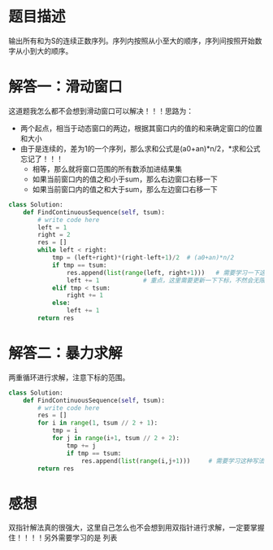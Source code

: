 # 题目描述

输出所有和为S的连续正数序列。序列内按照从小至大的顺序，序列间按照开始数字从小到大的顺序。

# 解答一：滑动窗口

这道题我怎么都不会想到滑动窗口可以解决！！！思路为：
* 两个起点，相当于动态窗口的两边，根据其窗口内的值的和来确定窗口的位置和大小
* 由于是连续的，差为1的一个序列，那么求和公式是(a0+an)*n/2，*求和公式忘记了！！！
  * 相等，那么就将窗口范围的所有数添加进结果集
  * 如果当前窗口内的值之和小于sum，那么右边窗口右移一下
  * 如果当前窗口内的值之和大于sum，那么左边窗口右移一下


```python
class Solution:
    def FindContinuousSequence(self, tsum):
        # write code here
        left = 1
        right = 2
        res = []
        while left < right:
            tmp = (left+right)*(right-left+1)/2  # (a0+an)*n/2
            if tmp == tsum:
                res.append(list(range(left, right+1)))   # 需要学习一下这种写法
                left += 1            # 重点，这里需要更新一下下标，不然会无限循环！！！
            elif tmp < tsum:
                right += 1
            else:
                left += 1
        return res
```

# 解答二：暴力求解

两重循环进行求解，注意下标的范围。

```python
class Solution:
    def FindContinuousSequence(self, tsum):
        # write code here
        res = []
        for i in range(1, tsum // 2 + 1):
            tmp = i 
            for j in range(i+1, tsum // 2 + 2):
                tmp += j
                if tmp == tsum:
                    res.append(list(range(i,j+1)))     # 需要学习这种写法
        return res
```

# 感想

双指针解法真的很强大，这里自己怎么也不会想到用双指针进行求解，一定要掌握住！！！！另外需要学习的是
列表
